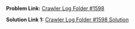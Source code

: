 **Problem Link:** [Crawler Log Folder #1598](https://leetcode.com/problems/crawler-log-folder/)

**Solution Link 1:** [Crawler Log Folder #1598 Solution](https://github.com/thepranaygupta/Data-Structures-and-Algorithms/blob/main/2.%20Stack/LeetCode%20Qs/06.%20Crawler%20Log%20Folder%20%231598/Solution.java)
